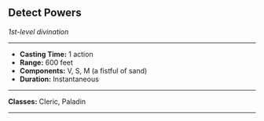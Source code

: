 ﻿## Detect Powers
*1st-level divination*
___
- **Casting Time:** 1 action
- **Range:** 600 feet
- **Components:** V, S, M (a fistful of sand)
- **Duration:** Instantaneous

---

**Classes:** Cleric, Paladin


---
